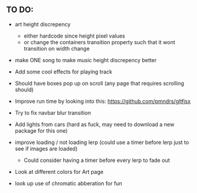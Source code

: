 ## TO DO:

 - art height discrepency
    - either hardcode since height pixel values 
    - or change the containers transition property such that it wont transition on width change

 - make ONE song to make music height discrepency better

 - Add some cool effects for playing track

 - Should have boxes pop up on scroll (any page that requires scrolling should)

 - Improve run time by looking into this: https://github.com/pmndrs/gltfjsx

 - Try to fix navbar blur transition

 - Add lights from cars (hard as fuck, may need to download a new package for this one)

 - improve loading / not loading lerp (could use a timer before lerp just to see if images are loaded)
    - Could consider having a timer before every lerp to fade out

 - Look at different colors for Art page

 - look up use of chromatic abberation for fun
